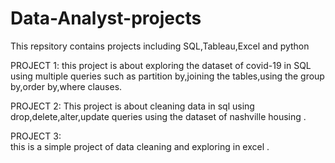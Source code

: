 # Data-Analyst-projects
This repsitory contains projects including SQL,Tableau,Excel and python

PROJECT 1:
          this project is about exploring the dataset of covid-19 in SQL using multiple queries such as partition by,joining the tables,using the group by,order by,where clauses.


PROJECT 2:
          This project is about cleaning data in sql using drop,delete,alter,update queries using the dataset of nashville housing .

PROJECT 3:        
          this is a simple project of data cleaning and exploring in excel .

